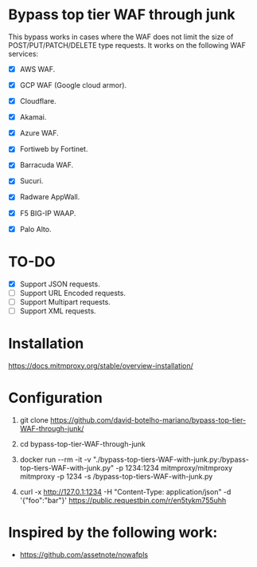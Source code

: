 # Bypass top tier WAF through junk
This bypass works in cases where the WAF does not limit the size of POST/PUT/PATCH/DELETE type requests. It works on the following WAF services:
- [X] AWS WAF.
- [X] GCP WAF (Google cloud armor).
- [X] Cloudflare.
- [X] Akamai.
- [X] Azure WAF.
- [X] Fortiweb by Fortinet.
- [X] Barracuda WAF.
- [X] Sucuri.
- [X] Radware AppWall.
- [X] F5 BIG-IP WAAP.
- [X] Palo Alto.


# TO-DO
- [X] Support JSON requests.
- [ ] Support URL Encoded requests.
- [ ] Support Multipart requests.
- [ ] Support XML requests.

# Installation
https://docs.mitmproxy.org/stable/overview-installation/

# Configuration

1) git clone https://github.com/david-botelho-mariano/bypass-top-tier-WAF-through-junk/
2) cd bypass-top-tier-WAF-through-junk
3) docker run --rm -it -v "./bypass-top-tiers-WAF-with-junk.py:/bypass-top-tiers-WAF-with-junk.py" -p 1234:1234 mitmproxy/mitmproxy mitmproxy -p 1234 -s /bypass-top-tiers-WAF-with-junk.py

4) curl -x http://127.0.1:1234 -H "Content-Type: application/json" -d '{"foo":"bar"}' https://public.requestbin.com/r/en5tykm755uhh

# Inspired by the following work:
- https://github.com/assetnote/nowafpls
